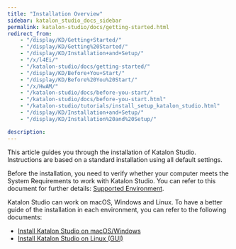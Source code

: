 ```yaml
---
title: "Installation Overview"
sidebar: katalon_studio_docs_sidebar
permalink: katalon-studio/docs/getting-started.html
redirect_from:
    - "/display/KD/Getting+Started/"
    - "/display/KD/Getting%20Started/"
    - "/display/KD/Installation+and+Setup/"
    - "/x/l4Ei/"
    - "/katalon-studio/docs/getting-started/"
    - "/display/KD/Before+You+Start/"
    - "/display/KD/Before%20You%20Start/"
    - "/x/HwAM/"
    - "/katalon-studio/docs/before-you-start/"
    - "/katalon-studio/docs/before-you-start.html"
    - "/katalon-studio/tutorials/install_setup_katalon_studio.html"
    - "/display/KD/Installation+and+Setup/"
    - "/display/KD/Installation%20and%20Setup/"

description:
---
```


This article guides you through the installation of Katalon Studio. Instructions are based on a standard installation using all default settings.

Before the installation, you need to verify whether your computer meets the System Requirements to work with Katalon Studio. You can refer to this document for further details: [Supported Environment](https://docs.katalon.com/katalon-studio/docs/supported-environments.html).

Katalon Studio can work on macOS, Windows and Linux. To have a better guide of the installation in each environment, you can refer to the following documents:

- [Install Katalon Studio on macOS/Windows](https://docs.katalon.com/katalon-studio/docs/katalon-studio-gui-beta-for-linux.html)
- [Install Katalon Studio on Linux (GUI)](https://docs.katalon.com/katalon-studio/docs/katalon-studio-gui-beta-for-linux.html)
